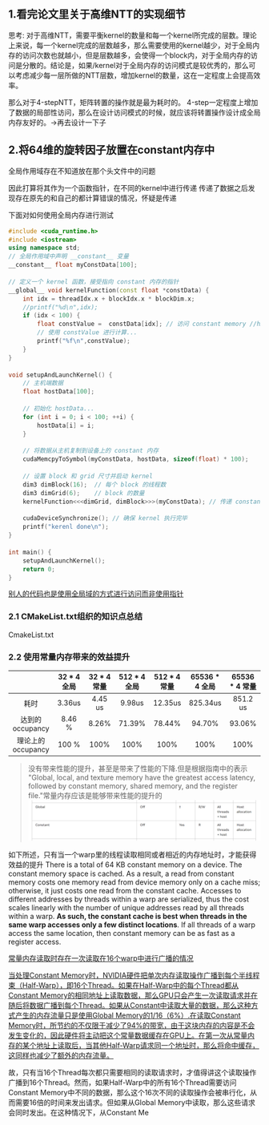 ## 1.看完论文里关于高维NTT的实现细节
思考:
对于高维NTT，需要平衡kernel的数量和每一个kernel所完成的层数。理论上来说，每一个kernel完成的层数越多，那么需要使用的kernel越少，对于全局内存的访问次数也就越小，但是层数越多，会使得一个block内，对于全局内存的访问是分散的。结论是，如果/kernel对于全局内存的访问模式是较优秀的，那么可以考虑减少每一层所做的NTT层数，增加kernel的数量，这在一定程度上会提高效率。

那么对于4-stepNTT，矩阵转置的操作就是最为耗时的。
4-step一定程度上增加了数据的局部性访问，那么在设计访问模式的时候，就应该将转置操作设计成全局内存友好的。->再去设计一下子

## 2.将64维的旋转因子放置在constant内存中
全局作用域存在不知道放在那个头文件中的问题

因此打算将其作为一个函数指针，在不同的kernel中进行传递
传递了数据之后发现存在原先的和自己的都计算错误的情况，怀疑是传递

下面对如何使用全局内存进行测试
```cpp
#include <cuda_runtime.h>
#include <iostream>
using namespace std;
// 全局作用域中声明 __constant__ 变量
__constant__ float myConstData[100];

// 定义一个 kernel 函数，接受指向 constant 内存的指针
__global__ void kernelFunction(const float *constData) {
    int idx = threadIdx.x + blockIdx.x * blockDim.x;
    //printf("%d\n",idx);
    if (idx < 100) {
        float constValue =  constData[idx]; // 访问 constant memory //hxw:使用constData时无输出，使用myConstData时，有相应的输出
        // 使用 constValue 进行计算...
        printf("%f\n",constValue);
    }
}

void setupAndLaunchKernel() {
    // 主机端数据
    float hostData[100];

    // 初始化 hostData...
    for (int i = 0; i < 100; ++i) {
        hostData[i] = i;
    }

    // 将数据从主机复制到设备上的 constant 内存
    cudaMemcpyToSymbol(myConstData, hostData, sizeof(float) * 100);

    // 设置 block 和 grid 尺寸并启动 kernel
    dim3 dimBlock(16);  // 每个 block 的线程数
    dim3 dimGrid(6);    // block 的数量
    kernelFunction<<<dimGrid, dimBlock>>>(myConstData); // 传递 constant 内存的地址

    cudaDeviceSynchronize(); // 确保 kernel 执行完毕
    printf("kerenl done\n");
}

int main() {
    setupAndLaunchKernel();
    return 0;
}
```

[别人的代码也是使用全局域的方式进行访问而非使用指针](https://blog.csdn.net/qq_24990189/article/details/89597750)
### 2.1 CMakeList.txt组织的知识点总结
CmakeList.txt
### 2.2 使用常量内存带来的效益提升
|| 32 * 4 全局 | 32 * 4 常量 |  512 * 4全局  | 512 * 4常量 | 65536 * 4 全局 | 65536 * 4 常量|
| :-----: | :-----: | :-----: | :-----: | :-----: | :-----: | :-----: |
|耗时| 3.36us |4.45 us| 9.98us|12.35us| 825.34us |851.2 us|
|达到的occupancy|8.46 % |8.26%| 71.39% |78.44%| 94.70% | 93.06%|
|理论上的occupancy|100 % |100% | 100% |100%| 100% | 100% |

> 没有带来性能的提升，甚至是带来了性能的下降.但是根据指南中的表示 "Global, local, and texture memory have the greatest access latency, followed by constant memory, shared memory, and the register file."常量内存应该是能够带来性能的提升的
![alt text](image.png)


如下所述，只有当一个warp里的线程读取相同或者相近的内存地址时，才能获得效益的提升
There is a total of 64 KB constant memory on a device. The constant memory space is cached. As a result, a read from constant memory costs one memory read from device memory only on a cache miss; otherwise, it just costs one read from the constant cache. Accesses to different addresses by threads within a warp are serialized, thus the cost scales linearly with the number of unique addresses read by all threads within a warp. **As such, the constant cache is best when threads in the same warp accesses only a few distinct locations**. If all threads of a warp access the same location, then constant memory can be as fast as a register access.

[常量内存读取时存在一次读取在16个warp中进行广播的情况](https://blog.csdn.net/JustForYouForDL/article/details/106385160)

[当处理Constant Memory时，NVIDIA硬件把单次内存读取操作广播到每个半线程束（Half-Warp），即16个Thread。如果在Half-Warp中的每个Thread都从Constant Memory的相同地址上读取数据，那么GPU只会产生一次读取请求并在随后将数据广播到每个Thread。如果从Constant中读取大量的数据，那么这种方式产生的内存流量只是使用Global Memory的1/16（6%）.在读取Constant Memory时，所节约的不仅限于减少了94%的带宽，由于这块内存的内容是不会发生变化的，因此硬件将主动把这个常量数据缓存在GPU上。在第一次从常量内存的某个地址上读取后，当其他Half-Warp请求同一个地址时，那么将命中缓存，这同样也减少了额外的内存流量。](https://blog.csdn.net/qq_24990189/article/details/89597750)

故，只有当16个Thread每次都只需要相同的读取请求时，才值得讲这个读取操作广播到16个Thread。然而，如果Half-Warp中的所有16个Thread需要访问Constant Memory中不同的数据，那么这个16次不同的读取操作会被串行化，从而需要16倍的时间来发出请求。但如果从Global Memory中读取，那么这些请求会同时发出。在这种情况下，从Constant Me

